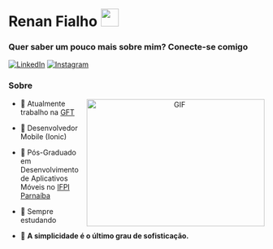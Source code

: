 # Renan Fialho <img src="https://media.giphy.com/media/hvRJCLFzcasrR4ia7z/giphy.gif" width="35">

### Quer saber um pouco mais sobre mim? Conecte-se comigo

[![LinkedIn](https://img.shields.io/badge/LinkedIn-0077B5?style=for-the-badge&logo=linkedin&logoColor=white)](https://www.linkedin.com/in/renan-fialho/) [![Instagram](https://img.shields.io/badge/-Instagram-%23E4405F?style=for-the-badge&logo=instagram&logoColor=white)](https://www.instagram.com/_renanfialho__)


### Sobre

<a target="_blank" align="center">
  <img align="right" top="300" height="250" width="350" alt="GIF" src="https://media.giphy.com/media/SWoSkN6DxTszqIKEqv/giphy.gif">
</a>

* 🔭 Atualmente trabalho na <a href="[https://sis-it.com/](https://www.gft.com/br/pt)" target="blank">GFT</a>

* 🌱 Desenvolvedor Mobile (Ionic)

* 🤝 Pós-Graduado em Desenvolvimento de Aplicativos Móveis no <a href="https://www.ifpi.edu.br/">IFPI Parnaíba</a>

* 📝 Sempre estudando

* 💬 **A simplicidade é o último grau de sofisticação.**
